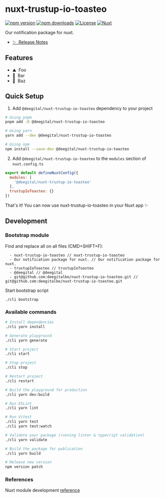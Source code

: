# nuxt-trustup-io-toasteo

[![npm version][npm-version-src]][npm-version-href]
[![npm downloads][npm-downloads-src]][npm-downloads-href]
[![License][license-src]][license-href]
[![Nuxt][nuxt-src]][nuxt-href]

Our notification package for nuxt.

- [✨ &nbsp;Release Notes](/CHANGELOG.md)
<!-- - [🏀 Online playground](https://stackblitz.com/github/your-org/@deegital/nuxt-trustup-io-toasteo?file=playground%2Fapp.vue) -->
<!-- - [📖 &nbsp;Documentation](https://example.com) -->

## Features

<!-- Highlight some of the features your module provide here -->
- ⛰ &nbsp;Foo
- 🚠 &nbsp;Bar
- 🌲 &nbsp;Baz

## Quick Setup

1. Add `@deegital/nuxt-trustup-io-toasteo` dependency to your project

```bash
# Using pnpm
pnpm add -D @deegital/nuxt-trustup-io-toasteo

# Using yarn
yarn add --dev @deegital/nuxt-trustup-io-toasteo

# Using npm
npm install --save-dev @deegital/nuxt-trustup-io-toasteo
```

2. Add `@deegital/nuxt-trustup-io-toasteo` to the `modules` section of `nuxt.config.ts`

```js
export default defineNuxtConfig({
  modules: [
    '@deegital/nuxt-trustup-io-toasteo'
  ],
  trustupIoToasteo: {}
})
```

That's it! You can now use nuxt-trustup-io-toasteo in your Nuxt app ✨

## Development

### Bootstrap module
Find and replace all on all files (CMD+SHIFT+F):
```shell
  - nuxt-trustup-io-toasteo // nuxt-trustup-io-toasteo
  - Our notification package for nuxt. // Our notification package for nuxt.
  - trustupIoToasteo // trustupIoToasteo
  - @deegital // @deegital
  - git@github.com:deegitalbe/nuxt-trustup-io-toasteo.git // git@github.com:deegitalbe/nuxt-trustup-io-toasteo.git
```
Start bootstrap script
```shell
./cli bootstrap
```

### Available commands
```bash
# Install dependencies
./cli yarn install

# Generate playground
./cli yarn generate

# Start project
./cli start

# Stop project
./cli stop

# Restart project
./cli restart

# Build the playground for production
./cli yarn dev:build

# Run ESLint
./cli yarn lint

# Run Vitest
./cli yarn test
./cli yarn test:watch

# Validate your package (running linter & typecript validation)
./cli yarn validate

# Build the package for publication
./cli yarn build

# Release new version
npm version patch
```

### References
Nuxt module development [reference](https://nuxt.com/docs/guide/going-further/modules)

<!-- Badges -->
[npm-version-src]: https://img.shields.io/npm/v/@deegital/nuxt-trustup-io-toasteo/latest.svg?style=flat&colorA=18181B&colorB=28CF8D
[npm-version-href]: https://npmjs.com/package/@deegital/nuxt-trustup-io-toasteo

[npm-downloads-src]: https://img.shields.io/npm/dm/@deegital/nuxt-trustup-io-toasteo.svg?style=flat&colorA=18181B&colorB=28CF8D
[npm-downloads-href]: https://npmjs.com/package/@deegital/nuxt-trustup-io-toasteo

[license-src]: https://img.shields.io/npm/l/@deegital/nuxt-trustup-io-toasteo.svg?style=flat&colorA=18181B&colorB=28CF8D
[license-href]: https://npmjs.com/package/@deegital/nuxt-trustup-io-toasteo

[nuxt-src]: https://img.shields.io/badge/Nuxt-18181B?logo=nuxt.js
[nuxt-href]: https://nuxt.com
